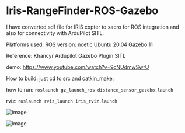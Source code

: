 # Iris-RangeFinder-ROS-Gazebo

I have converted sdf file for IRIS copter to xacro for ROS integration and also for connectivity with ArduPilot SITL.

Platforms used:
ROS version: noetic
Ubuntu 20.04
Gazebo 11

Reference: Khancyr Ardupilot Gazebo Plugin SITL

demo: https://www.youtube.com/watch?v=9cNUdmwSwrU

How to build:
just cd to src and catkin_make.

how to run:
`roslaunch gz_launch_ros distance_sensor_gazebo.launch
`

rviz: `roslaunch rviz_launch iris_rviz.launch`


![image](https://github.com/xfahad100/RangeFinder-ROS-Gazebo/assets/39211781/b3593648-1088-44c4-b3af-25fcf9c741ad)

![image](https://github.com/xfahad100/RangeFinder-ROS-Gazebo/assets/39211781/7b0f3d5e-9fe4-4cb1-bb12-73930f431b38)

